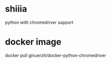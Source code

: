 # shiiia
python with chromedriver support

# docker image
docker pull ginuerzh/docker-python-chromedriver
